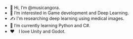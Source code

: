 - 👋 Hi, I’m @musicangora.
- 👀 I’m interested in Game development and Deep Learning.
- ✍️ I'm researching deep learning using medical images.
- 🌱 I’m currently learning Python and C#.
- ❤️　I love Unity and Godot.
<!---
musicangora/musicangora is a ✨ special ✨ repository because its `README.md` (this file) appears on your GitHub profile.
You can click the Preview link to take a look at your changes.
--->
